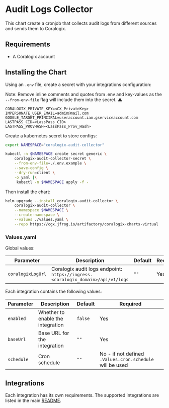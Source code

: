 # Audit Logs Collector

This chart create a cronjob that collects audit logs from different sources and sends them to Coralogix.

## Requirements

- A Coralogix account

## Installing the Chart

Using an `.env` file, create a secret with your integrations configuration:

Note: Remove inline comments and quotes from .env and key-values as the `--from-env-file` flag will include them into the secret. :warning:

```
CORALOGIX_PRIVATE_KEY=<CX_PrivateKey>
IMPERSONATE_USER_EMAIL=admin@mail.com
GOOGLE_TARGET_PRINCIPAL=useraccount.iam.gserviceaccount.com
LASTPASS_CID=<LassPass_CID>
LASTPASS_PROVHASH=<LassPass_Prov_Hash>
```

Create a kubernetes secret to store configs:

```bash
export NAMESPACE="coralogix-audit-collector"

kubectl -n $NAMESPACE create secret generic \
    coralogix-audit-collector-secret \
    --from-env-file=./.env.example \
    --save-config \
    --dry-run=client \
    -o yaml |\
     kubectl -n $NAMESPACE apply -f -
```

Then install the chart:

```bash
helm upgrade --install coralogix-audit-collector \
    coralogix-audit-collector \
    --namespace $NAMESPACE \
    --create-namespace \
    --values ./values.yaml \
    --repo https://cgx.jfrog.io/artifactory/coralogix-charts-virtual
```

### Values.yaml

Global values:

| Parameter | Description | Default | Required                                                |
|-----------|-------------|---------|---------------------------------------------------------|
| `coralogixLogUrl` | Coralogix audit logs endpoint: `https://ingress.<coralogix_domain>/api/v1/logs`  | `""` | Yes |

Each integration contains the following values:

| Parameter | Description | Default | Required                                                |
|-----------|-------------|---------|---------------------------------------------------------|
| `enabled` | Whether to enable the integration | `false` | Yes |
| `baseUrl` | Base URL for the integration | `""` | Yes |
| `schedule` | Cron schedule | `""` | No - if not defined `.Values.cron.schedule` will be used |

## Integrations

Each integration has its own requirements. The supported integrations are listed in the main [README](../README.md).
